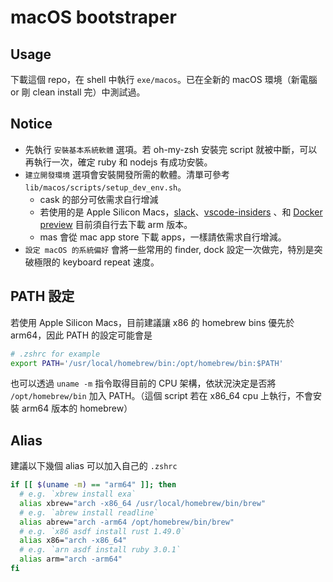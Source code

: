 # macOS bootstraper

## Usage

下載這個 repo，在 shell 中執行 `exe/macos`。已在全新的 macOS 環境（新電腦 or 剛 clean install 完）中測試過。

## Notice

- 先執行 `安裝基本系統軟體` 選項。若 oh-my-zsh 安裝完 script 就被中斷，可以再執行一次，確定 ruby 和 nodejs 有成功安裝。
- `建立開發環境` 選項會安裝開發所需的軟體。清單可參考 `lib/macos/scripts/setup_dev_env.sh`。
  - cask 的部分可依需求自行增減
  - 若使用的是 Apple Silicon Macs，[slack](https://slack.com/intl/en-tw/downloads/mac)、[vscode-insiders](https://code.visualstudio.com/insiders/) 、和 [Docker preview](https://docs.docker.com/docker-for-mac/apple-m1/) 目前須自行去下載 arm 版本。
  - mas 會從 mac app store 下載 apps，一樣請依需求自行增減。
- `設定 macOS 的系統偏好` 會將一些常用的 finder, dock 設定一次做完，特別是突破極限的 keyboard repeat 速度。

## PATH 設定

若使用 Apple Silicon Macs，目前建議讓 x86 的 homebrew bins 優先於 arm64，因此 PATH 的設定可能會是

```sh
# .zshrc for example
export PATH='/usr/local/homebrew/bin:/opt/homebrew/bin:$PATH'
```

也可以透過 `uname -m` 指令取得目前的 CPU 架構，依狀況決定是否將 `/opt/homebrew/bin` 加入 PATH。（這個 script 若在 x86_64 cpu 上執行，不會安裝 arm64 版本的 homebrew）

## Alias

建議以下幾個 alias 可以加入自己的 `.zshrc`

```sh
if [[ $(uname -m) == "arm64" ]]; then
  # e.g. `xbrew install exa`
  alias xbrew="arch -x86_64 /usr/local/homebrew/bin/brew"
  # e.g. `abrew install readline`
  alias abrew="arch -arm64 /opt/homebrew/bin/brew"
  # e.g. `x86 asdf install rust 1.49.0`
  alias x86="arch -x86_64"
  # e.g. `arn asdf install ruby 3.0.1`
  alias arm="arch -arm64"
fi
```
